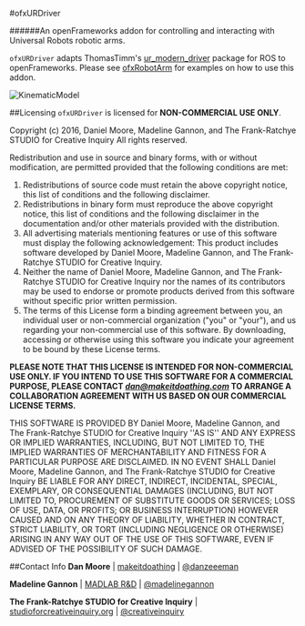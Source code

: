 
#ofxURDriver

######An openFrameworks addon for controlling and interacting with Universal Robots robotic arms.  

`ofxURDriver` adapts ThomasTimm's [ur_modern_driver](https://github.com/ThomasTimm/ur_modern_driver) package for ROS to openFrameworks. Please see [ofxRobotArm](https://github.com/CreativeInquiry/ofxRobotArm) for examples on how to use this addon.

![KinematicModel](data/ezgif.com-video-to-gif%20(1).gif)


##Licensing
`ofxURDriver` is licensed for **NON-COMMERCIAL USE ONLY**. 

Copyright (c) 2016, Daniel Moore, Madeline Gannon, and The Frank-Ratchye STUDIO for Creative Inquiry
All rights reserved.

Redistribution and use in source and binary forms, with or without
modification, are permitted provided that the following conditions are met:
1. Redistributions of source code must retain the above copyright
   notice, this list of conditions and the following disclaimer.
2. Redistributions in binary form must reproduce the above copyright
   notice, this list of conditions and the following disclaimer in the
   documentation and/or other materials provided with the distribution.
3. All advertising materials mentioning features or use of this software
   must display the following acknowledgement:
   This product includes software developed by Daniel Moore, Madeline Gannon, and The Frank-Ratchye STUDIO for Creative Inquiry.
4. Neither the name of Daniel Moore, Madeline Gannon, and The Frank-Ratchye STUDIO for Creative Inquiry 
   nor the names of its contributors may be used to endorse or promote products
   derived from this software without specific prior written permission.
5. The terms of this License form a binding agreement between you, an individual user or non-commercial organization ("you" or "your"), and us  
   regarding your non-commercial use of this software. By downloading, accessing or otherwise using this software you indicate your agreement to be bound by these License terms.

**PLEASE NOTE THAT THIS LICENSE IS INTENDED FOR NON-COMMERCIAL USE ONLY. IF YOU INTEND TO USE THIS SOFTWARE FOR A COMMERCIAL PURPOSE, PLEASE CONTACT *dan@makeitdoathing.com* TO ARRANGE A COLLABORATION AGREEMENT WITH US BASED ON OUR COMMERCIAL LICENSE TERMS.**

THIS SOFTWARE IS PROVIDED BY Daniel Moore, Madeline Gannon, 
and The Frank-Ratchye STUDIO for Creative Inquiry ''AS IS'' AND ANY
EXPRESS OR IMPLIED WARRANTIES, INCLUDING, BUT NOT LIMITED TO, THE IMPLIED
WARRANTIES OF MERCHANTABILITY AND FITNESS FOR A PARTICULAR PURPOSE ARE
DISCLAIMED. IN NO EVENT SHALL Daniel Moore, Madeline Gannon, 
and The Frank-Ratchye STUDIO for Creative Inquiry BE LIABLE FOR ANY
DIRECT, INDIRECT, INCIDENTAL, SPECIAL, EXEMPLARY, OR CONSEQUENTIAL DAMAGES
(INCLUDING, BUT NOT LIMITED TO, PROCUREMENT OF SUBSTITUTE GOODS OR SERVICES;
LOSS OF USE, DATA, OR PROFITS; OR BUSINESS INTERRUPTION) HOWEVER CAUSED AND
ON ANY THEORY OF LIABILITY, WHETHER IN CONTRACT, STRICT LIABILITY, OR TORT
(INCLUDING NEGLIGENCE OR OTHERWISE) ARISING IN ANY WAY OUT OF THE USE OF THIS
SOFTWARE, EVEN IF ADVISED OF THE POSSIBILITY OF SUCH DAMAGE.

##Contact Info
**Dan Moore** | [makeitdoathing](http://www.makeitdoathing.com ) | [@danzeeeman](https://github.com/danzeeeman)

**Madeline Gannon** | [MADLAB R&D](http://www.madlab.cc) | [@madelinegannon](https://github.com/madelinegannon)

**The Frank-Ratchye STUDIO for Creative Inquiry** | [studioforcreativeinquiry.org](http://studioforcreativeinquiry.org) | [@creativeinquiry](https://github.com/CreativeInquiry)


 


